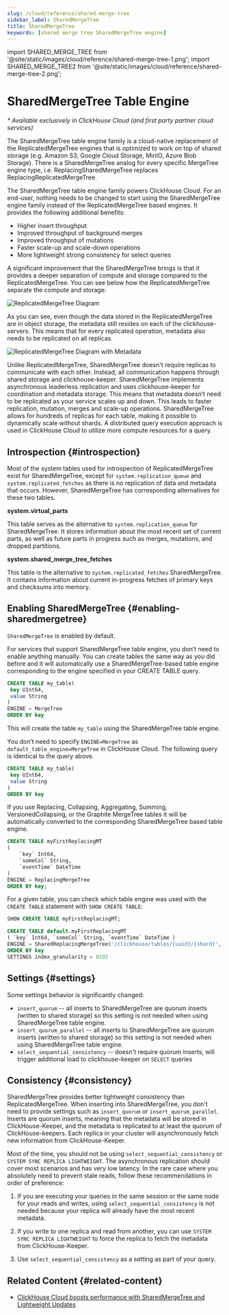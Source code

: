 ```yaml
---
slug: /cloud/reference/shared-merge-tree
sidebar_label: SharedMergeTree
title: SharedMergeTree
keywords: [shared merge tree SharedMergeTree engine]
---
```


import SHARED_MERGE_TREE from '@site/static/images/cloud/reference/shared-merge-tree-1.png';
import SHARED_MERGE_TREE2 from '@site/static/images/cloud/reference/shared-merge-tree-2.png';


# SharedMergeTree Table Engine

*\* Available exclusively in ClickHouse Cloud (and first party partner cloud services)*

The SharedMergeTree table engine family is a cloud-native replacement of the ReplicatedMergeTree engines that is optimized to work on top of shared storage (e.g. Amazon S3, Google Cloud Storage, MinIO, Azure Blob Storage). There is a SharedMergeTree analog for every specific MergeTree engine type, i.e. ReplacingSharedMergeTree replaces ReplacingReplicatedMergeTree.

The SharedMergeTree table engine family powers ClickHouse Cloud. For an end-user, nothing needs to be changed to start using the SharedMergeTree engine family instead of the ReplicatedMergeTree based engines. It provides the following additional benefits:

- Higher insert throughput
- Improved throughput of background merges
- Improved throughput of mutations
- Faster scale-up and scale-down operations
- More lightweight strong consistency for select queries

A significant improvement that the SharedMergeTree brings is that it provides a deeper separation of compute and storage compared to the ReplicatedMergeTree. You can see below how the ReplicatedMergeTree separate the compute and storage:

<img alt="ReplicatedMergeTree Diagram"
  src={SHARED_MERGE_TREE} />

As you can see, even though the data stored in the ReplicatedMergeTree are in object storage, the metadata still resides on each of the clickhouse-servers. This means that for every replicated operation, metadata also needs to be replicated on all replicas.

<img alt="ReplicatedMergeTree Diagram with Metadata"
  src={SHARED_MERGE_TREE2} />

Unlike ReplicatedMergeTree, SharedMergeTree doesn't require replicas to communicate with each other. Instead, all communication happens through shared storage and clickhouse-keeper. SharedMergeTree implements asynchronous leaderless replication and uses clickhouse-keeper for coordination and metadata storage. This means that metadata doesn’t need to be replicated as your service scales up and down. This leads to faster replication, mutation, merges and scale-up operations. SharedMergeTree allows for hundreds of replicas for each table, making it possible to dynamically scale without shards. A distributed query execution approach is used in ClickHouse Cloud to utilize more compute resources for a query.

## Introspection {#introspection}

Most of the system tables used for introspection of ReplicatedMergeTree exist for SharedMergeTree, except for `system.replication_queue` and `system.replicated_fetches` as there is no replication of data and metadata that occurs. However, SharedMergeTree has corresponding alternatives for these two tables.

**system.virtual_parts**

This table serves as the alternative to `system.replication_queue` for SharedMergeTree. It stores information about the most recent set of current parts, as well as future parts in progress such as merges, mutations, and dropped partitions.


**system.shared_merge_tree_fetches**

This table is the alternative to `system.replicated_fetches` SharedMergeTree. It contains information about current in-progress fetches of primary keys and checksums into memory.

## Enabling SharedMergeTree {#enabling-sharedmergetree}

`SharedMergeTree` is enabled by default.

For services that support SharedMergeTree table engine, you don’t need to enable anything manually. You can create tables the same way as you did before and it will automatically use a SharedMergeTree-based table engine corresponding to the engine specified in your CREATE TABLE query.

```sql
CREATE TABLE my_table(
 key UInt64,
 value String
)
ENGINE = MergeTree
ORDER BY key 
```

This will create the table `my_table` using the SharedMergeTree table engine.

You don’t need to specify `ENGINE=MergeTree` as `default_table_engine=MergeTree` in ClickHouse Cloud. The following query is identical to the query above.

```sql
CREATE TABLE my_table(
 key UInt64,
 value String
)
ORDER BY key 
```

If you use Replacing, Collapsing, Aggregating, Summing, VersionedCollapsing, or the Graphite MergeTree tables it will be automatically converted to the corresponding SharedMergeTree based table engine.

```sql
CREATE TABLE myFirstReplacingMT
(
    `key` Int64,
    `someCol` String,
    `eventTime` DateTime
)
ENGINE = ReplacingMergeTree
ORDER BY key;
```

For a given table, you can check which table engine was used with the `CREATE TABLE` statement with `SHOW CREATE TABLE`:
``` sql
SHOW CREATE TABLE myFirstReplacingMT;
```

```sql
CREATE TABLE default.myFirstReplacingMT 
( `key` Int64, `someCol` String, `eventTime` DateTime ) 
ENGINE = SharedReplacingMergeTree('/clickhouse/tables/{uuid}/{shard}', '{replica}') 
ORDER BY key 
SETTINGS index_granularity = 8192
```

## Settings {#settings}

Some settings behavior is significantly changed:

- `insert_quorum` -- all inserts to SharedMergeTree are quorum inserts (written to shared storage) so this setting is not needed when using SharedMergeTree table engine. 
- `insert_quorum_parallel` -- all inserts to SharedMergeTree are quorum inserts (written to shared storage) so this setting is not needed when using SharedMergeTree table engine. 
- `select_sequential_consistency` -- doesn't require quorum inserts, will trigger additional load to clickhouse-keeper on `SELECT` queries

## Consistency {#consistency}

SharedMergeTree provides better lightweight consistency than ReplicatedMergeTree. When inserting into SharedMergeTree, you don't need to provide settings such as `insert_quorum` or `insert_quorum_parallel`. Inserts are quorum inserts, meaning that the metadata will be stored in ClickHouse-Keeper, and the metadata is replicated to at least the quorum of ClickHouse-keepers. Each replica in your cluster will asynchronously fetch new information from ClickHouse-Keeper.

Most of the time, you should not be using `select_sequential_consistency` or `SYSTEM SYNC REPLICA LIGHTWEIGHT`. The asynchronous replication should cover most scenarios and has very low latency. In the rare case where you absolutely need to prevent stale reads, follow these recommendations in order of preference:

1. If you are executing your queries in the same session or the same node for your reads and writes, using `select_sequential_consistency` is not needed because your replica will already have the most recent metadata.

2. If you write to one replica and read from another, you can use `SYSTEM SYNC REPLICA LIGHTWEIGHT` to force the replica to fetch the metadata from ClickHouse-Keeper.

3. Use `select_sequential_consistency` as a setting as part of your query.

## Related Content {#related-content}

- [ClickHouse Cloud boosts performance with SharedMergeTree and Lightweight Updates](https://clickhouse.com/blog/clickhouse-cloud-boosts-performance-with-sharedmergetree-and-lightweight-updates)
